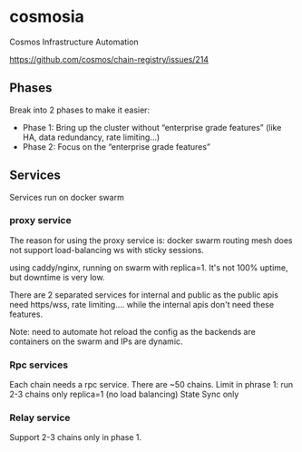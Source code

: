 # cosmosia
Cosmos Infrastructure Automation

https://github.com/cosmos/chain-registry/issues/214


## Phases
Break into 2 phases to make it easier:
- Phase 1: Bring up the cluster without “enterprise grade features” (like HA, data redundancy, rate limiting…)
- Phase 2: Focus on the “enterprise grade features”


## Services
Services run on docker swarm

### proxy service
The reason for using the proxy service is: docker swarm routing mesh does not support load-balancing ws with sticky sessions.

using caddy/nginx, running on swarm with replica=1. It's not 100% uptime, but downtime is very low.

There are 2 separated services for internal and public as the public apis need https/wss, rate limiting…. while the internal apis don't need these features.

Note: need to automate hot reload the config as the backends are containers on the swarm and IPs are dynamic. 


### Rpc services
Each chain needs a rpc service. There are ~50 chains.
Limit in phrase 1:
run 2-3 chains only
replica=1 (no load balancing)
State Sync only



### Relay service

Support 2-3 chains only in phase 1.
